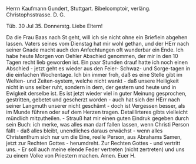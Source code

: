Herrn Kaufmann Gundert, Stuttgart. Bibelcomptoir, verläng. Christophsstrasse. D. G.

 Tüb. 30 Jul 35. Donnerstg.
Liebe Eltern!

Da die Frau Baas nach St geht, will ich sie nicht ohne ein Brieflein abgehen lassen. Vaters seines vom Dienstag hat mir wohl gethan, und der HErr nach seiner Gnade macht auch den Anfechtungen oft wunderbar ein Ende. Ich habe heute Morgen von Oehler Abschied genommen, der mir in den 10 Tagen recht lieb geworden ist. Ein paar Stunden drauf hatte ich noch einen Abschied - jetzt geht es wieder aus den Feier- Schwaz- und Sorge-tagen in die einfachen Wochentage. Ich bin immer froh, daß es eine Stelle gibt im Welten- und Zeiten-system, welche nicht wankt - daß unsere Heiligkeit nicht in uns selber ruht, sondern in dem, der gestern und heute und in Ewigkeit derselbe ist. Es ist jetzt wieder viel in guter Meinung gesprochen, gestritten, gebetet und gescherzt worden - auch hat sich der HErr nach seiner Langmuth unserer nicht geschämt - doch ist Vergessen besser, als im Munde führen oder auf dem Herzen tragen. Detaillirteres gibts vielleicht mündlich mitzutheilen. - Strauß hat mir einen guten Eindruk gegeben durch sein Buch: ich merke, was alles man darf fallen lassen, wenn Christi Person fällt - daß alles bleibt, unendliches daraus erwächst - wenn alles Christenthum sich nur um die Eine, reelle Person, aus Abrahams Samen, jetzt zur Rechten Gottes - herumdreht. Zur Rechten Gottes - und vertritt uns. - Er soll auch meine elende Feder vertreten (nicht zertreten) und uns zu einem Volke von Priestern machen. Amen.
 Euer H.

